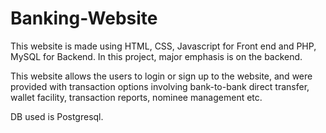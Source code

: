 # Banking-Website

This website is made using HTML, CSS, Javascript for Front end and PHP, MySQL for Backend. In this
project, major emphasis is on the backend. 

This website allows the users to login or sign up to the
website, and were provided with transaction options involving bank-to-bank direct
transfer, wallet facility, transaction reports, nominee management etc.

DB used is Postgresql.
